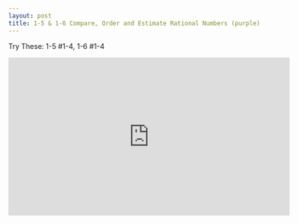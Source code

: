 ```yaml
---
layout: post
title: 1-5 & 1-6 Compare, Order and Estimate Rational Numbers (purple)
---
```

Try These:  1-5 #1-4, 1-6 #1-4
<iframe width="560" height="315" src="https://www.youtube.com/embed/gQCu6vs1Xc0" frameborder="0" allow="accelerometer; autoplay; encrypted-media; gyroscope; picture-in-picture" allowfullscreen></iframe>
